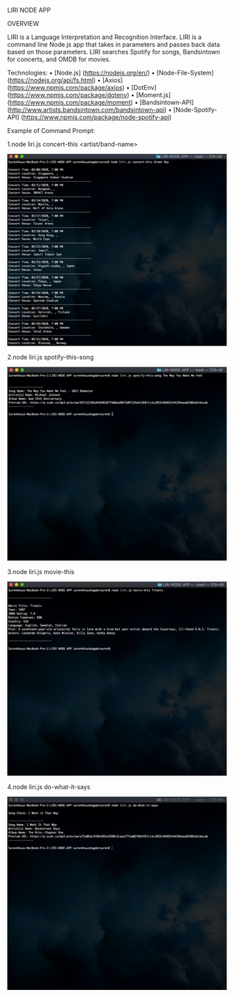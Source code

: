 
LIRI NODE APP

OVERVIEW

LIRI is a Language Interpretation and Recognition Interface. LIRI is a command line Node.js app that takes in parameters and passes back data based on those parameters. LIRI searches Spotify for songs, Bandsintown for concerts, and OMDB for movies.


Technologies:
•	[Node.js] (https://nodejs.org/en/)
•	[Node-File-System] (https://nodejs.org/api/fs.html)
•	[Axios] (https://www.npmjs.com/package/axios)
•	[DotEnv] (https://www.npmjs.com/package/dotenv)
•	[Moment.js] (https://www.npmjs.com/package/moment)
•	[Bandsintown-API] (http://www.artists.bandsintown.com/bandsintown-api)
•	[Node-Spotify-API] (https://www.npmjs.com/package/node-spotify-api)


Example of Command Prompt:

1.node liri.js concert-this <artist/band-name>

![Concert](/images/concert.png)

2.node liri.js spotify-this-song <song-name>

![Spotify](/images/spotify.png)
 
3.node liri.js movie-this <movie-name>

![OMDB](/images/OMDB.png)

4.node liri.js do-what-it-says

![Do_What_It_Says](/images/Do_What_It_Says.png)
